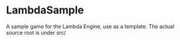 # LambdaSample
A sample game for the Lambda Engine, use as a template. The actual source root is under src/
